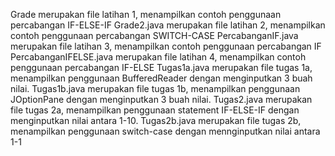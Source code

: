 Grade merupakan file latihan 1, menampilkan contoh penggunaan percabangan IF-ELSE-IF Grade2.java merupakan file latihan 2, menampilkan contoh penggunaan percabangan SWITCH-CASE PercabanganIF.java merupakan file latihan 3, menampilkan contoh penggunaan percabangan IF PercabanganIFELSE.java merupakan file latihan 4, menampilkan contoh penggunaan percabangan IF-ELSE Tugas1a.java merupakan file tugas 1a, menampilkan penggunaan BufferedReader dengan menginputkan 3 buah nilai. Tugas1b.java merupakan file tugas 1b, menampilkan penggunaan JOptionPane dengan menginputkan 3 buah nilai. Tugas2.java merupakan file tugas 2a, menampilkan penggunaan statement IF-ELSE-IF dengan menginputkan nilai antara 1-10. Tugas2b.java merupakan file tugas 2b, menampilkan penggunaan switch-case dengan mennginputkan nilai antara 1-1
